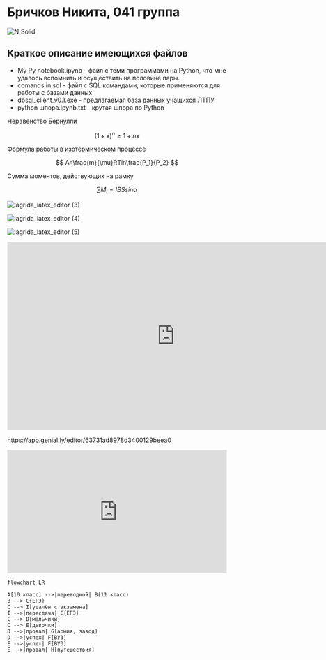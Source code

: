 # Бричков Никита, 041 группа
![N|Solid](https://storage.theoryandpractice.ru/tnp/uploads/image_block/000/052/014/image/base_d9dd9b626f.jpg)


## Краткое описание имеющихся файлов
- My Py notebook.ipynb - файл с теми программами на Python, что мне удалось вспомнить и осуществить на половине пары.
- comands in sql - файл с SQL командами, которые применяются для работы с базами данных
- dbsql_client_v0.1.exe - предлагаемая база данных учащихся ЛТПУ
- python шпора.ipynb.txt - крутая шпора по Python


Неравенство Бернулли

$$ (1 + x)^n \ge 1 + nx $$

Формула работы в изотермическом процессе

$$ A=\frac{m}{\mu}RTln\frac{P_1}{P_2} $$

Сумма моментов, действующих на рамку

$$ \sum M_i = IBSsin\alpha $$



![lagrida_latex_editor (3)](https://user-images.githubusercontent.com/114459505/200477967-c5785252-deb5-4c78-8231-7c8bf0d3fb6f.png)


![lagrida_latex_editor (4)](https://user-images.githubusercontent.com/114459505/200478045-0efef815-3b48-4fcf-9005-3f16f9d73ad1.png)


![lagrida_latex_editor (5)](https://user-images.githubusercontent.com/114459505/200478076-ad7375df-bf80-40e2-b625-239b241bf0ba.png)


<iframe width="768" height="432" src="https://miro.com/app/live-embed/uXjVPD1y1-g=/?moveToViewport=-7406,-2287,2190,1109&embedId=679918713050" frameborder="0" scrolling="no" allowfullscreen></iframe>

https://app.genial.ly/editor/63731ad8978d3400129beea0


<div style="width: 100%;"><div style="position: relative; padding-bottom: 56.17%; padding-top: 0; height: 0;"><iframe title="Interactive image" frameborder="0" width="1200" height="674" style="position: absolute; top: 0; left: 0; width: 100%; height: 100%;" src="https://view.genial.ly/6378d7e28460fb0017c365a1" type="text/html" allowscriptaccess="always" allowfullscreen="true" scrolling="yes" allownetworking="all"></iframe> </div> </div>

```mermaid
flowchart LR

A[10 класс] -->|переводной| B(11 класс)
B --> C{ЕГЭ}
C --> I[удалён с экзамена]
I -->|пересдача| C{ЕГЭ}
C --> D[мальчики]
C --> E[девочки]
D -->|провал| G[армия, завод]
D -->|успех| F[ВУЗ]
E -->|успех| F[ВУЗ]
E -->|провал| H[путешествия]
```
